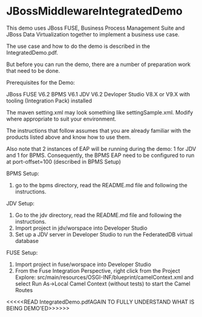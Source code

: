 # JBossMiddlewareIntegratedDemo
This demo uses JBoss FUSE, Business Process Management Suite and 
JBoss Data Virtualization together to implement a business use case.

The use case and how to do the demo is described in the IntegratedDemo.pdf.

But before you can run the demo, there are a number of preparation work that need
to be done.

Prerequisites for the Demo:

JBoss FUSE V6.2
BPMS V6.1
JDV V6.2
Devloper Studio V8.X or V9.X with tooling (Integration Pack) installed

The maven setting.xml may look something like settingSample.xml. Modify where
appropriate to suit your environment.

The instructions that follow assumes that you are already familiar with the products listed above 
and know how to use them.

Also note that 2 instances of EAP will be running during the demo: 1 for JDV and 1 for BPMS.
Consequently, the BPMS EAP need to be configured to run at port-offset=100 (described in BPMS Setup)

BPMS Setup:

1) go to the bpms directory, read the README.md file and following the instructions.

JDV Setup:

1) Go to the jdv directory, read the README.md file and following the instructions.
2) Import project in jdv/worspace into Developer Studio
3) Set up a JDV server in Developer Studio to run the FederatedDB virtual database

FUSE Setup:
1) Import project in fuse/worspace into Developer Studio
2) From the Fuse Integration Perspective, right click from the Project Explore:
   src/main/resources/OSGI-INF/blueprint/camelContext.xml
   and select Run As->Local Camel Context (without tests)
   to start the Camel Routes
   
   

<<<<<READ IntegratedDemo.pdfAGAIN TO FULLY UNDERSTAND WHAT IS BEING DEMO'ED>>>>>>
